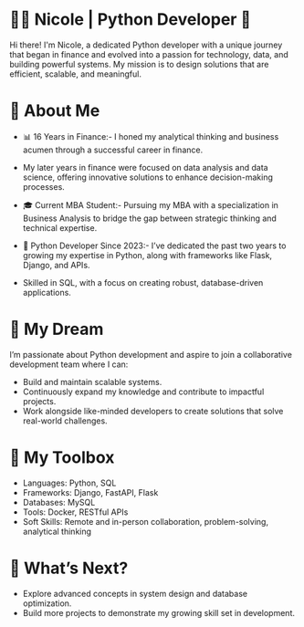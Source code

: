 # 👩‍💻 Nicole | Python Developer 🚀
Hi there! I'm Nicole, a dedicated Python developer with a unique journey that began in finance and evolved into a passion for technology, data, and building powerful systems. My mission is to design solutions that are efficient, scalable, and meaningful.

# 🌟 About Me
- 📊 16 Years in Finance:- I honed my analytical thinking and business acumen through a successful career in finance.
  
- My later years in finance were focused on data analysis and data science, offering innovative solutions to enhance decision-making processes.

- 🎓 Current MBA Student:- Pursuing my MBA with a specialization in Business Analysis to bridge the gap between strategic thinking and technical expertise.

- 🐍 Python Developer Since 2023:- I’ve dedicated the past two years to growing my expertise in Python, along with frameworks like Flask, Django, and APIs.
  
- Skilled in SQL, with a focus on creating robust, database-driven applications.


# 🚀 My Dream
I’m passionate about Python development and aspire to join a collaborative development team where I can:
- Build and maintain scalable systems.
- Continuously expand my knowledge and contribute to impactful projects.
- Work alongside like-minded developers to create solutions that solve real-world challenges.


# 🔧 My Toolbox
- Languages: Python, SQL
- Frameworks: Django, FastAPI, Flask
- Databases: MySQL
- Tools: Docker, RESTful APIs
- Soft Skills: Remote and in-person collaboration, problem-solving, analytical thinking


# 🌱 What’s Next?
- Explore advanced concepts in system design and database optimization.
- Build more projects to demonstrate my growing skill set in development.



